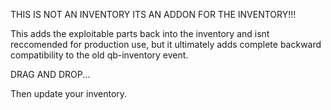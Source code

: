 THIS IS NOT AN INVENTORY ITS AN ADDON FOR THE INVENTORY!!!

This adds the exploitable parts back into the inventory and isnt reccomended for production use, but it ultimately adds complete backward compatibility to the old qb-inventory event.

DRAG AND DROP...

Then update your inventory.

